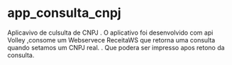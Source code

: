 # app_consulta_cnpj

Aplicavivo de culsulta de CNPJ .
O aplicativo foi desenvolvido com api Volley ,consome um Webservece ReceitaWS que retorna uma consulta quando setamos um CNPJ real. .
Que podera ser impresso apos retono da consulta.
